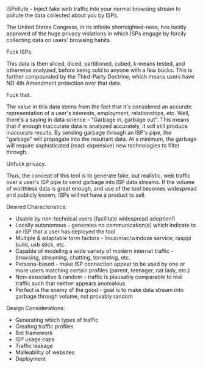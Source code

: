 ISPollute - Inject fake web traffic into your normal browsing stream to pollute the data collected about you by ISPs.

The United States Congress, in its infinite shortsighted-ness, has tacitly approved of the huge privacy violations in which ISPs engage by forcily collecting data on users' browsing habits.

Fuck ISPs.

This data is then sliced, diced, partitioned, cubed, k-means tested, and otherwise analyzed, before being sold to anyone with a few bucks. This is further compounded by the Third-Party Doctrine, which means users have NO 4th Amendment protection over that data.

Fuck that.

The value in this data stems from the fact that it's considered an accurate representation of a user's interests, employment, relationships, etc. Well, there's a saying in data science - "Garbage in, garbage out". This means that if enough inaccurate data is analyzed accurately, it will still produce inaccurate results. By sending garbage through an ISP's pipe, the "garbage" will propagate into the resultant data. At a minimum, the garbage will require sophisticated (read: expensive) new technologies to filter through.

Unfuck privacy.

Thus, the concept of this tool is to generate fake, but realistic, web traffic over a user's ISP pipe to send garbage into ISP data streams. If the volume of worthless data is great enough, and use of the tool becomes widespread and publicly known, ISPs will not have a product to sell.


Desired Characteristics:
- Usable by non-technical users (facilitate widespread adoption!)
- Locally autonomous - generates no communication(s) which indicate to an ISP that a user has deployed the tool
- Multiple & adaptable form factors - linux/mac/windoze service; rasppi build, usb stick, etc.
- Capable of modeling a wide variety of modern internet traffic - browsing, streaming, chatting, torrenting, etc.
- Persona-based - make ISP connection appear to be used by one or more users matching certain profiles (parent, teenager, cat lady, etc.)
- Non-associative & random - traffic is plausably comparable to real traffic such that neither appears anomalous
- Perfect is the enemy of the good - goal is to make data stream into garbage through volume, not provably random


Design Considerations:
- Generating which types of traffic
- Creating traffic profiles
- Bot framework
- ISP usage caps
- Traffic leakage
- Malleability of websites
- Deployment

